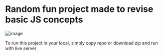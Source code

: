 <h1>Random fun project made to revise basic JS concepts</h1>

![image](https://github.com/user-attachments/assets/d731f37d-b4f9-49fc-843e-db57789f81ba)

<p>To run this project in your local, simply copy repo or download zip and run with live server</p>
